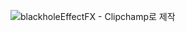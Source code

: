 ![blackholeEffectFX - Clipchamp로 제작](https://github.com/user-attachments/assets/0e6753de-d7ce-4c8a-b4f0-7a4d81d933fd)
